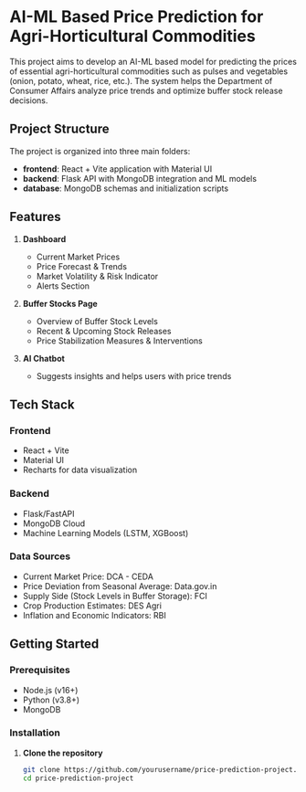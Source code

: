 # AI-ML Based Price Prediction for Agri-Horticultural Commodities

This project aims to develop an AI-ML based model for predicting the prices of essential agri-horticultural commodities such as pulses and vegetables (onion, potato, wheat, rice, etc.). The system helps the Department of Consumer Affairs analyze price trends and optimize buffer stock release decisions.

## Project Structure

The project is organized into three main folders:

- **frontend**: React + Vite application with Material UI
- **backend**: Flask API with MongoDB integration and ML models
- **database**: MongoDB schemas and initialization scripts

## Features

1. **Dashboard**
   - Current Market Prices
   - Price Forecast & Trends
   - Market Volatility & Risk Indicator
   - Alerts Section

2. **Buffer Stocks Page**
   - Overview of Buffer Stock Levels
   - Recent & Upcoming Stock Releases
   - Price Stabilization Measures & Interventions

3. **AI Chatbot**
   - Suggests insights and helps users with price trends

## Tech Stack

### Frontend
- React + Vite
- Material UI
- Recharts for data visualization

### Backend
- Flask/FastAPI
- MongoDB Cloud
- Machine Learning Models (LSTM, XGBoost)

### Data Sources
- Current Market Price: DCA - CEDA
- Price Deviation from Seasonal Average: Data.gov.in
- Supply Side (Stock Levels in Buffer Storage): FCI
- Crop Production Estimates: DES Agri
- Inflation and Economic Indicators: RBI

## Getting Started

### Prerequisites
- Node.js (v16+)
- Python (v3.8+)
- MongoDB

### Installation

1. **Clone the repository**
   ```bash
   git clone https://github.com/yourusername/price-prediction-project.git
   cd price-prediction-project

